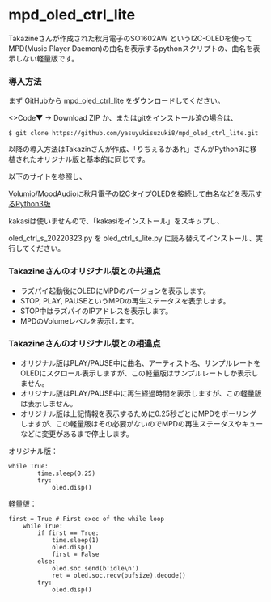 # mpd_oled_ctrl_lite
Takazineさんが作成された秋月電子のSO1602AW というI2C-OLEDを使ってMPD(Music Player Daemon)の曲名を表示するpythonスクリプトの、曲名を表示しない軽量版です。

### 導入方法
まず GitHubから mpd_oled_ctrl_lite をダウンロードしてください。

<>Code▼ → Download ZIP か、またはgitをインストール済の場合は、
```
$ git clone https://github.com/yasuyukisuzuki8/mpd_oled_ctrl_lite.git
```

以降の導入方法はTakazinさんが作成、「りちぇるかあれ」さんがPython3に移植されたオリジナル版と基本的に同じです。

以下のサイトを参照し、

[Volumio/MoodAudioに秋月電子のI2CタイプOLEDを接続して曲名などを表示するPython3版](https://nw-electric.way-nifty.com/blog/2022/03/post-302231.html)

kakasiは使いませんので、「kakasiをインストール」をスキップし、

oled_ctrl_s_20220323.py を oled_ctrl_s_lite.py に読み替えてインストール、実行してください。

### Takazineさんのオリジナル版との共通点

* ラズパイ起動後にOLEDにMPDのバージョンを表示します。
* STOP, PLAY, PAUSEというMPDの再生ステータスを表示します。
* STOP中はラズパイのIPアドレスを表示します。
* MPDのVolumeレベルを表示します。

### Takazineさんのオリジナル版との相違点

* オリジナル版はPLAY/PAUSE中に曲名、アーティスト名、サンプルレートをOLEDにスクロール表示しますが、この軽量版はサンプルレートしか表示しません。
* オリジナル版はPLAY/PAUSE中に再生経過時間を表示しますが、この軽量版は表示しません。
* オリジナル版は上記情報を表示するために0.25秒ごとにMPDをポーリングしますが、この軽量版はその必要がないのでMPDの再生ステータスやキューなどに変更があるまで停止します。

オリジナル版：
```python3
while True:
        time.sleep(0.25)
        try:
            oled.disp()
```

軽量版：
```python3
first = True # First exec of the while loop
    while True:
        if first == True:
            time.sleep(1)
            oled.disp()
            first = False
        else:
            oled.soc.send(b'idle\n')
            ret = oled.soc.recv(bufsize).decode()
        try:
            oled.disp()
```
